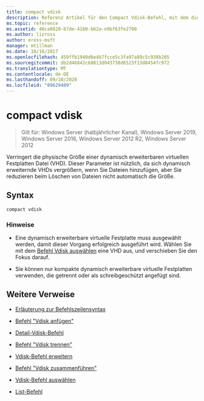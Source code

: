 ```yaml
---
title: compact vdisk
description: Referenz Artikel für den Compact Vdisk-Befehl, mit dem die physische Größe einer dynamisch erweiterbaren virtuellen Festplatten Datei (VHD) reduziert wird.
ms.topic: reference
ms.assetid: 40ca0820-67de-4160-b62a-e9bf63fe2790
ms.author: lizross
author: eross-msft
manager: mtillman
ms.date: 10/16/2017
ms.openlocfilehash: 459ffb1940d6e4b7fcce5c3fa97a89c5c938b205
ms.sourcegitcommit: db2d46842c68813d043738d6523f13d8454fc972
ms.translationtype: MT
ms.contentlocale: de-DE
ms.lasthandoff: 09/10/2020
ms.locfileid: "89629409"
---
```

# <a name="compact-vdisk"></a>compact vdisk

> Gilt für: Windows Server (halbjährlicher Kanal), Windows Server 2019, Windows Server 2016, Windows Server 2012 R2, Windows Server 2012

Verringert die physische Größe einer dynamisch erweiterbaren virtuellen Festplatten Datei (VHD). Dieser Parameter ist nützlich, da sich dynamisch erweiternde VHDs vergrößern, wenn Sie Dateien hinzufügen, aber Sie reduzieren beim Löschen von Dateien nicht automatisch die Größe.

## <a name="syntax"></a>Syntax

```
compact vdisk
```

### <a name="remarks"></a>Hinweise

- Eine dynamisch erweiterbare virtuelle Festplatte muss ausgewählt werden, damit dieser Vorgang erfolgreich ausgeführt wird. Wählen Sie mit dem [Befehl Vdisk auswählen](select-vdisk.md) eine VHD aus, und verschieben Sie den Fokus darauf.

- Sie können nur kompakte dynamisch erweiterbare virtuelle Festplatten verwenden, die getrennt oder als schreibgeschützt angefügt sind.

## <a name="additional-references"></a>Weitere Verweise

- [Erläuterung zur Befehlszeilensyntax](command-line-syntax-key.md)

- [Befehl "Vdisk anfügen"](attach-vdisk.md)

- [Detail-Vdisk-Befehl](detail-vdisk.md)

- [Befehl "Vdisk trennen"](detach-vdisk.md)

- [Vdisk-Befehl erweitern](expand-vdisk.md)

- [Befehl "Vdisk zusammenführen"](merge-vdisk.md)

- [Vdisk-Befehl auswählen](select-vdisk.md)

- [List-Befehl](list.md)
